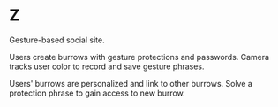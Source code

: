 # Z

Gesture-based social site.

Users create burrows with gesture protections and passwords.  Camera tracks user color to record and save gesture phrases.  

Users' burrows are personalized and link to other burrows.  Solve a protection phrase to gain access to new burrow.
